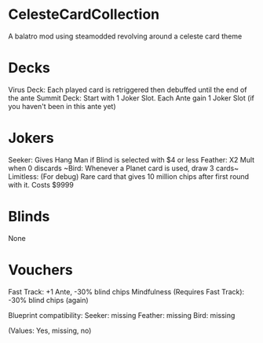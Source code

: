 # CelesteCardCollection
A balatro mod using steamodded revolving around a celeste card theme



# Decks
Virus Deck: Each played card is retriggered then debuffed until the end of the ante
Summit Deck: Start with 1 Joker Slot. Each Ante gain 1 Joker Slot (if you haven't been in this ante yet)
# Jokers
Seeker: Gives Hang Man if Blind is selected with $4 or less
Feather: X2 Mult when 0 discards
~Bird: Whenever a Planet card is used, draw 3 cards~
Limitless: (For debug) Rare card that gives 10 million chips after first round with it. Costs $9999
# Blinds
None
# Vouchers
Fast Track: +1 Ante, -30% blind chips
Mindfulness (Requires Fast Track): -30% blind chips (again)


Blueprint compatibility:
Seeker: missing
Feather: missing
Bird: missing

(Values: Yes, missing, no)